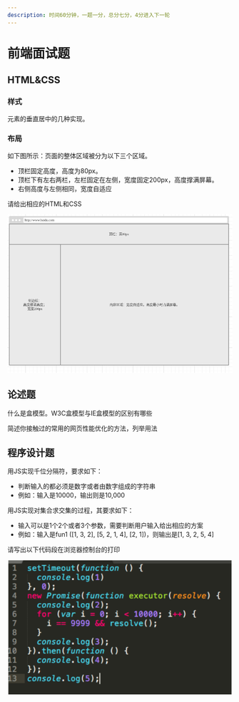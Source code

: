 ```yaml
---
description: 时间60分钟，一题一分，总分七分，4分进入下一轮
---
```


# 前端面试题

## HTML&CSS

### 样式

元素的垂直居中的几种实现。

### 布局 

如下图所示：页面的整体区域被分为以下三个区域。

* 顶栏固定高度，高度为80px。
* 顶栏下有左右两栏，左栏固定在左侧，宽度固定200px，高度撑满屏幕。
* 右侧高度与左侧相同，宽度自适应

请给出相应的HTML和CSS

![](.gitbook/assets/5ae44b97bdfa3.png)

## 论述题

什么是盒模型。W3C盒模型与IE盒模型的区别有哪些

简述你接触过的常用的网页性能优化的方法，列举用法

## 程序设计题

用JS实现千位分隔符，要求如下：

* 判断输入的都必须是数字或者由数字组成的字符串
* 例如：输入是10000，输出则是10,000

用JS实现对集合求交集的过程，其要求如下：

* 输入可以是1个2个或者3个参数，需要判断用户输入给出相应的方案
* 例如：输入是fun1 \(\[1, 3, 2\], \[5, 2, 1, 4\], \[2, 1\]\)，则输出是\[1, 3, 2, 5, 4\]

请写出以下代码段在浏览器控制台的打印

![](.gitbook/assets/screen-shot-2018-05-02-at-4.43.19-pm.png)




